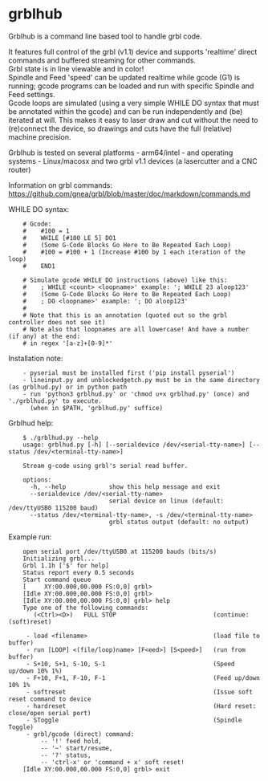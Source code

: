 # grblhub
Grblhub is a command line based tool to handle grbl code.

It features full control of the grbl (v1.1) device and supports 'realtime' direct commands and buffered streaming for other commands.</br>
Grbl state is in line viewable and in color!</br>
Spindle and Feed 'speed' can be updated realtime while gcode (G1) is running; gcode programs can be loaded and run with specific Spindle and Feed settings.</br>
Gcode loops are simulated (using a very simple WHILE DO syntax that must be annotated within the gcode) and can be run independently and (be) iterated at will.
This makes it easy to laser draw and cut without the need to (re)connect the device, so drawings and cuts have the full (relative) machine precision.</br>

Grblhub is tested on several platforms - arm64/intel - and operating systems - Linux/macosx and two grbl v1.1 devices (a lasercutter and a CNC router)

Information on grbl commands: https://github.com/gnea/grbl/blob/master/doc/markdown/commands.md

WHILE DO syntax:
```
    # Gcode:
    #    #100 = 1
    #    WHILE [#100 LE 5] DO1
    #    (Some G-Code Blocks Go Here to Be Repeated Each Loop)
    #    #100 = #100 + 1 (Increase #100 by 1 each iteration of the loop)
    #    END1
    
    # Simulate gcode WHILE DO instructions (above) like this:
    #    ; WHILE <count> <loopname>' example: '; WHILE 23 aloop123'
    #    (Some G-Code Blocks Go Here to Be Repeated Each Loop)
    #    ; DO <loopname>' example: '; DO aloop123'
    #
    # Note that this is an annotation (quoted out so the grbl controller does not see it)
    # Note also that loopnames are all lowercase! And have a number (if any) at the end:
    # in regex '[a-z]+[0-9]*'
```
Installation note:
``` 
    - pyserial must be installed first ('pip install pyserial')
    - lineinput.py and unblockedgetch.py must be in the same directory (as grblhud.py) or in python path
    - run 'python3 grblhud.py' or 'chmod u+x grblhud.py' (once) and './grblhud.py' to execute.
      (when in $PATH, 'grblhud.py' suffice)
```
Grblhud help:
```
    $ ./grblhud.py --help
    usage: grblhud.py [-h] [--serialdevice /dev/<serial-tty-name>] [--status /dev/<terminal-tty-name>]

    Stream g-code using grbl's serial read buffer.

    options:
      -h, --help            show this help message and exit
      --serialdevice /dev/<serial-tty-name>
                            serial device on linux (default: /dev/ttyUSB0 115200 baud)
      --status /dev/<terminal-tty-name>, -s /dev/<terminal-tty-name>
                            grbl status output (default: no output)
```
Example run:
``` $ ./grblhud.py 
    open serial port /dev/ttyUSB0 at 115200 bauds (bits/s)
    Initializing grbl...
    Grbl 1.1h ['$' for help]
    Status report every 0.5 seconds
    Start command queue
    [     XY:00.000,00.000 FS:0,0] grbl> 
    [Idle XY:00.000,00.000 FS:0,0] grbl> 
    [Idle XY:00.000,00.000 FS:0,0] grbl> help
    Type one of the following commands:
       (<Ctrl><D>)   FULL STOP                           (continue: (soft)reset)
       
     - load <filename>                                   (load file to buffer)
     - run [LOOP] <(file/loop)name> [F<eed>] [S<peed>]   (run from buffer)
     - S+10, S+1, S-10, S-1                              (Speed up/down 10% 1%)
     - F+10, F+1, F-10, F-1                              (Feed up/down 10% 1%
     - softreset                                         (Issue soft reset command to device
     - hardreset                                         (Hard reset: close/open serial port)
     - SToggle                                           (Spindle Toggle)
     - grbl/gcode (direct) command:
         -- '!' feed hold, 
         -- '~' start/resume, 
         -- '?' status, 
         -- 'ctrl-x' or 'command + x' soft reset!
    [Idle XY:00.000,00.000 FS:0,0] grbl> exit
```
